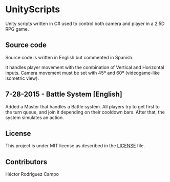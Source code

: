# UnityScripts
Unity scripts written in C# used to control both camera and player in a 2.5D RPG game.

Source code
-----------
Source code is written in English but commented in Spanish.

It handles player movement with the combination of Vertical and Horizontal inputs.
Camera movement must be set with 45º and 60º (videogame-like isometric view).

7-28-2015 - Battle System [English]
-----------
Added a Master that handles a Battle system. All players try to get first to the turn queue, and join it depending on their cooldown bars. After that, the system simulates an action.

License
-------
This project is under MIT license as described in the [LICENSE](https://github.com/Mandros7/UnityScripts/blob/master/LICENSE) file.

Contributors
-----------
Héctor Rodríguez Campo
